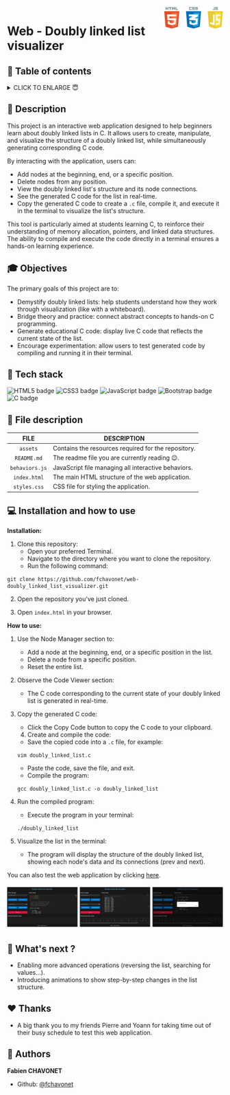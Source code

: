 <img  height="50px" align="right" src="https://raw.githubusercontent.com/fchavonet/fchavonet/main/resources/images/logo-web.png" alt="Web logo">

# Web - Doubly linked list visualizer

## 🔖 Table of contents

<details>
        <summary>
        CLICK TO ENLARGE 😇
        </summary>
        📄 <a href="#description">Description</a>
        <br>
        🎓 <a href="#objectives">Objectives</a>
        <br>
        🔨 <a href="#tech-stack">Tech stack</a>
        <br>
        📂 <a href="#files-description">Files description</a>
        <br>
        💻 <a href="#installation_and_how_to_use">Installation and how to use</a>
        <br>
        🔧 <a href="#whats-next">What's next ?</a>
        <br>
        ♥️ <a href="#thanks">Thanks</a>
        <br>
        👷 <a href="#authors">Authors</a>
</details>

## 📄 <span id="description">Description</span>

This project is an interactive web application designed to help beginners learn about doubly linked lists in C. It allows users to create, manipulate, and visualize the structure of a doubly linked list, while simultaneously generating corresponding C code.

By interacting with the application, users can:

- Add nodes at the beginning, end, or a specific position.
- Delete nodes from any position.
- View the doubly linked list's structure and its node connections.
- See the generated C code for the list in real-time.
- Copy the generated C code to create a `.c` file, compile it, and execute it in the terminal to visualize the list's structure.

This tool is particularly aimed at students learning C, to reinforce their understanding of memory allocation, pointers, and linked data structures. The ability to compile and execute the code directly in a terminal ensures a hands-on learning experience.

## 🎓 <span id="objectives">Objectives</span>

The primary goals of this project are to:

- Demystify doubly linked lists: help students understand how they work through visualization (like with a whiteboard).
- Bridge theory and practice: connect abstract concepts to hands-on C programming.
- Generate educational C code: display live C code that reflects the current state of the list.
- Encourage experimentation: allow users to test generated code by compiling and running it in their terminal.

## 🔨 <span id="tech-stack">Tech stack</span>

<p align="left">
    <img src="https://img.shields.io/badge/HTML5-e34f26?logo=html5&logoColor=white&style=for-the-badge" alt="HTML5 badge">
    <img src="https://img.shields.io/badge/CSS3-1572b6?logo=css3&logoColor=white&style=for-the-badge" alt="CSS3 badge">
    <img src="https://img.shields.io/badge/JAVASCRIPT-f7df1e?logo=javascript&logoColor=black&style=for-the-badge" alt="JavaScript badge">
    <img src="https://img.shields.io/badge/BOOTSTRAP-7952b3?logo=bootstrap&logoColor=white&style=for-the-badge" alt="Bootstrap badge">
    <img src="https://img.shields.io/badge/C-a8b9cc?logo=&logoColor=black&style=for-the-badge" alt="C badge">
</p>

## 📂 <span id="files-description">File description</span>

| **FILE**       | **DESCRIPTION**                                     |
| :------------: | --------------------------------------------------- |
| `assets`       | Contains the resources required for the repository. |
| `README.md`    | The readme file you are currently reading 😉.       |
| `behaviors.js` | JavaScript file managing all interactive behaviors. |
| `index.html`   | The main HTML structure of the web application.     |
| `styles.css`   | CSS file for styling the application.               |

## 💻 <span id="installation_and_how_to_use">Installation and how to use</span>

**Installation:**

1. Clone this repository:
    - Open your preferred Terminal.
    - Navigate to the directory where you want to clone the repository.
    - Run the following command:

```
git clone https://github.com/fchavonet/web-doubly_linked_list_visualizer.git
```

2. Open the repository you've just cloned.

3. Open `index.html` in your browser.

**How to use:**

1. Use the Node Manager section to:
    - Add a node at the beginning, end, or a specific position in the list.
    - Delete a node from a specific position.
    - Reset the entire list.

2. Observe the Code Viewer section:
    - The C code corresponding to the current state of your doubly linked list is generated in real-time.

3. Copy the generated C code:
    - Click the Copy Code button to copy the C code to your clipboard.

    4. Create and compile the code:
    - Save the copied code into a `.c` file, for example:

    ```shell    
    vim doubly_linked_list.c
    ```

    - Paste the code, save the file, and exit.
    - Compile the program:

    ```shell
    gcc doubly_linked_list.c -o doubly_linked_list
    ```

5. Run the compiled program:
    - Execute the program in your terminal:

    ```shell
    ./doubly_linked_list
    ```

6. Visualize the list in the terminal:
    - The program will display the structure of the doubly linked list, showing each node's data and its connections (prev and next).

You can also test the web application by clicking [here](https://fchavonet.github.io/web-doubly_linked_list_visualizer/).

<p align="center">
    <img src="./assets/images/screenshots.webp" alt="Screenshots">
</p>

## 🔧 <span id="whats-next">What's next ?</span>

- Enabling more advanced operations (reversing the list, searching for values...).
- Introducing animations to show step-by-step changes in the list structure.

## ♥️ <span id="thanks">Thanks</span>

- A big thank you to my friends Pierre and Yoann for taking time out of their busy schedule to test this web application.

## 👷 <span id="authors">Authors</span>

**Fabien CHAVONET**
- Github: [@fchavonet](https://github.com/fchavonet)
